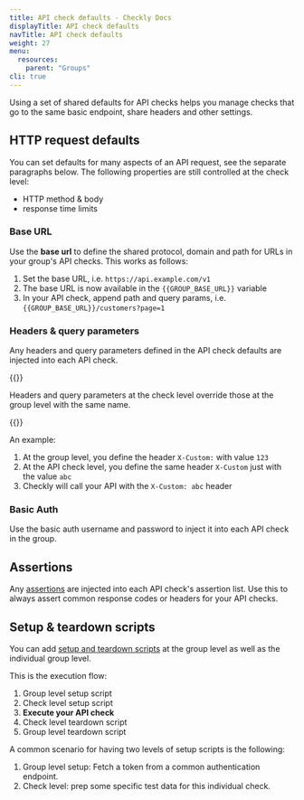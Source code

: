 ```yaml
---
title: API check defaults - Checkly Docs
displayTitle: API check defaults
navTitle: API check defaults
weight: 27
menu:
  resources:
    parent: "Groups"
cli: true
---
```


Using a set of shared defaults for API checks helps you manage checks that go to the same basic 
endpoint, share headers and other settings. 

## HTTP request defaults

You can set defaults for many aspects of an API request, see the separate paragraphs below. The following properties are
still controlled at the check level:

- HTTP method & body
- response time limits 

### Base URL

Use the **base url** to define the shared protocol, domain and path for URLs in your group's API checks. This works
as follows:

1. Set the base URL, i.e. `https://api.example.com/v1`
2. The base URL is now available in the `{{GROUP_BASE_URL}}` variable
3. In your API check, append path and query params, i.e. `{{GROUP_BASE_URL}}/customers?page=1` 

### Headers & query parameters

Any headers and query parameters defined in the API check defaults are injected into each API check.

{{<info >}}

Headers and query parameters at the check level override those at the group level with the same name.

{{</info >}}

An example:

1. At the group level, you define the header `X-Custom:` with value `123`
2. At the API check level, you define the same header `X-Custom` just with the value `abc`
3. Checkly will call your API with the `X-Custom: abc` header 

### Basic Auth

Use the basic auth username and password to inject it into each API check in the group.

## Assertions

Any [assertions](/docs/api-checks/assertions/) are injected into each API check's assertion list. Use this to always 
assert common response codes or headers for your API checks.

## Setup & teardown scripts

You can add [setup and teardown scripts](/docs/api-checks/setup-teardown-scripts/) at the group level as well as the 
individual group level. 

This is the execution flow:

1. Group level setup script
2. Check level setup script
3. **Execute your API check**
4. Check level teardown script
5. Group level teardown script

A common scenario for having two levels of setup scripts is the following:

1. Group level setup: Fetch a token from a common authentication endpoint.
2. Check level: prep some specific test data for this individual check.


 
